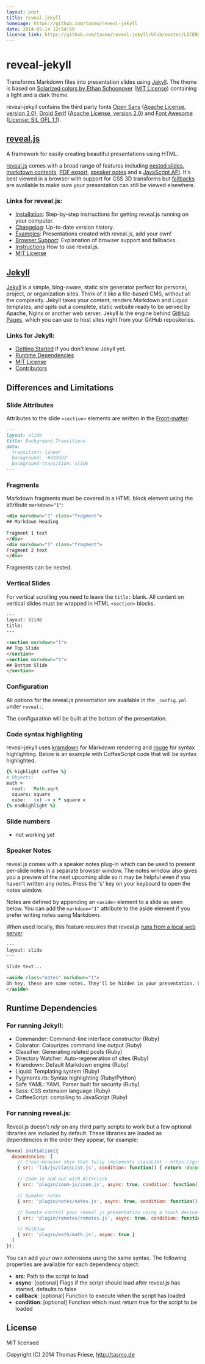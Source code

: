```yaml
---
layout: post
title: reveal-jekyll
homepage: https://github.com/tasmo/reveal-jekyll
date: 2014-05-14 12:54:59
licence_link: https://github.com/tasmo/reveal-jekyll/blob/master/LICENSE
---
```

# reveal-jekyll

Transforms Markdown files into presentation slides using [Jekyll](http://jekyllrb.com/). The theme is based on [Solarized colors by Ethan Schoonover](https://github.com/altercation/solarized) ([MIT License](https://github.com/altercation/solarized/blob/master/LICENSE)) containing a light and a dark theme.

reveal-jekyll contains the third party fonts [Open Sans](https://www.google.com/fonts/specimen/Open+Sans) ([Apache License, version 2.0](http://www.apache.org/licenses/LICENSE-2.0.html)), [Droid Serif](https://www.google.com/fonts/specimen/Droid+Serif) ([Apache License, version 2.0](http://www.apache.org/licenses/LICENSE-2.0.html)) and [Font Awesome](https://github.com/FortAwesome/Font-Awesome) ([License: SIL OFL 1.1](http://fontawesome.io/license/)).

## [reveal.js](http://lab.hakim.se/reveal-js/)

A framework for easily creating beautiful presentations using HTML.

[reveal.js](https://github.com/hakimel/reveal.js) comes with a broad range of features including [nested slides](https://github.com/hakimel/reveal.js#markup), [markdown contents](https://github.com/hakimel/reveal.js#markdown), [PDF export](https://github.com/hakimel/reveal.js#pdf-export), [speaker notes](https://github.com/hakimel/reveal.js#speaker-notes) and a [JavaScript API](https://github.com/hakimel/reveal.js#api). It's best viewed in a browser with support for CSS 3D transforms but [fallbacks](https://github.com/hakimel/reveal.js/wiki/Browser-Support) are available to make sure your presentation can still be viewed elsewhere.

### Links for reveal.js:

- [Installation](#installation): Step-by-step instructions for getting reveal.js running on your computer.
- [Changelog](https://github.com/hakimel/reveal.js/releases): Up-to-date version history.
- [Examples](https://github.com/hakimel/reveal.js/wiki/Example-Presentations): Presentations created with reveal.js, add your own!
- [Browser Support](https://github.com/hakimel/reveal.js/wiki/Browser-Support): Explanation of browser support and fallbacks.
- [Instructions](https://github.com/hakimel/reveal.js#instructions) How to use reveal.js.
- [MIT License](https://github.com/hakimel/reveal.js/blob/master/LICENSE)

## [Jekyll](http://jekyllrb.com/)

[Jekyll](https://github.com/jekyll/jekyll) is a simple, blog-aware, static site generator perfect for personal, project, or organization sites. Think of it like a file-based CMS, without all the complexity. Jekyll takes your content, renders Markdown and Liquid templates, and spits out a complete, static website ready to be served by Apache, Nginx or another web server. Jekyll is the engine behind [GitHub Pages](http://pages.github.com), which you can use to host sites right from your GitHub repositories.

### Links for Jekyll:

- [Getting Started](https://github.com/jekyll/jekyll#getting-started) If you don't know Jekyll yet.
- [Runtime Dependencies](https://github.com/jekyll/jekyll#runtime-dependencies)
- [MIT License](https://github.com/jekyll/jekyll/blob/master/LICENSE)
- [Contributors](https://github.com/jekyll/jekyll/graphs/contributors)

## Differences and Limitations

### Slide Attributes

Attributes to the slide `<section>` elements are written in the [Front-matter](http://jekyllrb.com/docs/frontmatter/):

```markdown
---
layout: slide
title: Background Transitions
data:
  transition: linear
  background: '#d33682'
  background-transition: slide
---
```

### Fragments

Markdown fragments must be covered in a HTML block element using the attribute `markdown="1"`:

```html
<div markdown="1" class="fragment">
## Markdown Heading
 
Fragment 1 text
</div>
<div markdown="1" class="fragment">
Fragment 2 text
</div>
```

Fragments can be nested.

### Vertical Slides

For vertical scrolling you need to leave the `title:` blank. All content on vertical slides must be wrapped in HTML `<section>` blocks.

```html
---
layout: slide
title:
---

<section markdown="1">
## Top Slide
</section>
<section markdown="1">
## Bottom Slide
</section>
```

### Configuration

All options for the reveal.js presentation are available in the `_config.yml` under `reveal:`.

The configuration will be built at the bottom of the presentation.

### Code syntax highlighting

reveal-jekyll uses [kramdown](https://github.com/gettalong/kramdown) for Markdown rendering and [rouge](https://github.com/jneen/rouge) for syntax highlighting. Below is an example with CoffeeScript code that will be syntax highlighted.

```coffee
{% highlight coffee %}
# Objects:
math =
  root:   Math.sqrt
  square: square
  cube:   (x) -> x * square x
{% endhighlight %}
```

### Slide numbers

- not working yet

### Speaker Notes

reveal.js comes with a speaker notes plug-in which can be used to present per-slide notes in a separate browser window. The notes window also gives you a preview of the next upcoming slide so it may be helpful even if you haven't written any notes. Press the 's' key on your keyboard to open the notes window.

Notes are defined by appending an ```<aside>``` element to a slide as seen below. You can add the ```markdown="1"``` attribute to the aside element if you prefer writing notes using Markdown.

When used locally, this feature requires that reveal.js [runs from a local web server](#full-setup).

```html
---
layout: slide
---

Slide text...

<aside class="notes" markdown="1">
Oh hey, these are some notes. They'll be hidden in your presentation, but you can see them if you open the speaker notes window (hit 's' on your keyboard).
</aside>
```

## Runtime Dependencies

### For running Jekyll:

- Commander: Command-line interface constructor (Ruby)
- Colorator: Colourizes command line output (Ruby)
- Classifier: Generating related posts (Ruby)
- Directory Watcher: Auto-regeneration of sites (Ruby)
- Kramdown: Default Markdown engine (Ruby)
- Liquid: Templating system (Ruby)
- Pygments.rb: Syntax highlighting (Ruby/Python)
- Safe YAML: YAML Parser built for security (Ruby)
- Sass: CSS extension language (Ruby)
- CoffeeScript: compiling to JavaScript (Ruby)

### For running reveal.js:

Reveal.js doesn't _rely_ on any third party scripts to work but a few optional libraries are included by default. These libraries are loaded as dependencies in the order they appear, for example:

```javascript
Reveal.initialize({
  dependencies: [
    // Cross-browser shim that fully implements classList - https://github.com/eligrey/classList.js/
    { src: 'lib/js/classList.js', condition: function() { return !document.body.classList; } },

    // Zoom in and out with Alt+click
    { src: 'plugin/zoom-js/zoom.js', async: true, condition: function() { return !!document.body.classList; } },

    // Speaker notes
    { src: 'plugin/notes/notes.js', async: true, condition: function() { return !!document.body.classList; } },

    // Remote control your reveal.js presentation using a touch device
    { src: 'plugin/remotes/remotes.js', async: true, condition: function() { return !!document.body.classList; } },

    // MathJax
    { src: 'plugin/math/math.js', async: true }
  ]
});
```

You can add your own extensions using the same syntax. The following properties are available for each dependency object:
- **src**: Path to the script to load
- **async**: [optional] Flags if the script should load after reveal.js has started, defaults to false
- **callback**: [optional] Function to execute when the script has loaded
- **condition**: [optional] Function which must return true for the script to be loaded

## License

MIT licensed

Copyright (C) 2014 Thomas Friese, http://tasmo.de

